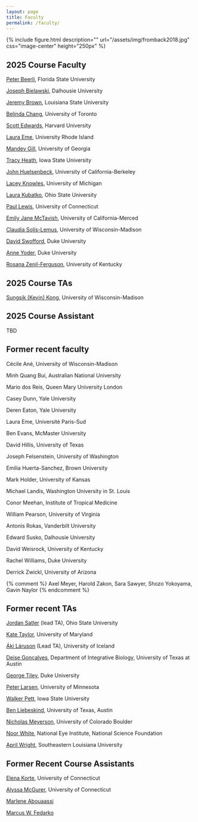 ```yaml
---
layout: page
title: Faculty
permalink: /faculty/
---
```

{% include figure.html description="" url="/assets/img/fromback2018.jpg" css="image-center" height="250px" %}
## 2025 Course Faculty

[Peter Beerli](/faculty-beerli/), Florida State University

[Joseph Bielawski](/faculty-bielawski/), Dalhousie University

[Jeremy Brown](/faculty-brown/), Louisiana State University

[Belinda Chang](/faculty-chang/), University of Toronto

[Scott Edwards](/faculty-edwards/), Harvard University

[Laura Eme](/faculty-eme/), University Rhode Island

[Mandev Gill](/faculty-gill/), University of Georgia

[Tracy Heath](/faculty-heath/), Iowa State University

[John Huelsenbeck](/faculty-huelsenbeck/), University of California-Berkeley

[Lacey Knowles](/faculty-knowles/), University of Michigan

[Laura Kubatko](/faculty-kubatko/), Ohio State University

[Paul Lewis](/faculty-lewis/), University of Connecticut

[Emily Jane McTavish](/faculty-mctavish/), University of California-Merced

<!-- [Corrie Moreau](/faculty-moreau/), Cornell University -->

[Claudia Solís-Lemus](/faculty-solis-lemus/), University of Wisconsin-Madison

<!-- [Megan Smith](/faculty-smith/), Mississippi State University -->

[David Swofford](/faculty-swofford/), Duke University

[Anne Yoder](/faculty-yoder/), Duke University

[Rosana Zenil-Ferguson](/faculty-rzf/), University of Kentucky

## 2025 Course TAs

[Sungsik (Kevin) Kong](/faculty-kong/), University of Wisconsin-Madison

<!-- [Blake Fauskee](/faculty-fauskee/), Duke University

[Analisa Milkey](/faculty-milkey/), University of Connecticut

[Adetunji "Teejay" Adesina](/faculty-adesina/), University of Colorado Boulder

[Bruno do Rosario Petrucci](/faculty-petrucci/), Iowa State University -->

## 2025 Course Assistant

TBD

<!-- [Camryn Ford](/course-assistant/) -->


## Former recent faculty

Cécile Ané, University of Wisconsin-Madison

Minh Quang Bui, Australian National University

Mario dos Reis, Queen Mary University London

Casey Dunn, Yale University

Deren Eaton, Yale University

Laura Eme, Université Paris-Sud

Ben Evans, McMaster University

David Hillis, University of Texas

Joseph Felsenstein, University of Washington

Emilia Huerta-Sanchez, Brown University

Mark Holder, University of Kansas

Michael Landis, Washington University in St. Louis

Conor Meehan, Institute of Tropical Medicine

William Pearson, University of Virginia

Antonis Rokas, Vanderbilt University

Edward Susko, Dalhousie University

David Weisrock, University of Kentucky

Rachel Williams, Duke University

Derrick Zwickl, University of Arizona

{% comment %}
Axel Meyer, Harold Zakon, Sara Sawyer, Shozo Yokoyama, Gavin Naylor
{% endcomment %}

## Former recent TAs

[Jordan Satler](/faculty-satler/) (lead TA), Ohio State University

[Kate Taylor](/faculty-taylor/), University of Maryland

[Áki Láruson](/faculty-laruson/) (Lead TA), University of Iceland

[Deise Gonçalves](/faculty-goncalves/), Department of Integrative Biology, University of Texas at Austin

[George Tiley](http://yoderlab.org/people/current-lab-members/george-tiley/), Duke University

[Peter Larsen](https://vetmed.umn.edu/bio/college-of-veterinary-medicine/peter-larsen), University of Minnesota

[Walker Pett](http://willpett.github.io), Iowa State University

[Ben Liebeskind](https://sites.cns.utexas.edu/raldrich/people/ben-leibeskind), University of Texas, Austin

[Nicholas Meyerson](https://scholar.google.com/citations?user=2nWxzoYAAAAJ&hl=en), University of Colorado Boulder

[Noor White](http://www.noorwhite.com), National Eye Institute, National Science Foundation

[April Wright](http://www.southeastern.edu/acad_research/depts/biol/faculty/directory/wright.html), Southeastern Louisiana University

## Former Recent Course Assistants

[Elena Korte](/course-assistant/), University of Connecticut

[Alyssa McGurer](/course-assistant/), University of Connecticut

[Marlene Abouaassi](https://j.p.gogarten.uconn.edu/personnel.htm#Current)

[Marcus W. Fedarko](https://fedarko.github.io)


